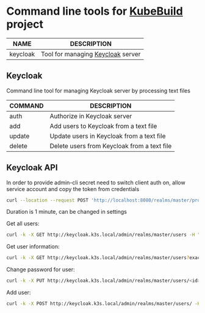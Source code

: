 # Command line tools for [KubeBuild](https://github.com/EikenDram/kube-build) project

| NAME     | DESCRIPTION
|----------|-----------------------------
| keycloak | Tool for managing [Keycloak](https://www.keycloak.org/) server

## Keycloak

Command line tool for managing Keycloak server by processing text files

| COMMAND | DESCRIPTION
|---------|-------------------------------
| auth    | Authorize in Keycloak server
| add     | Add users to Keycloak from a text file
| update  | Update users in Keycloak from a text file
| delete  | Delete users from Keycloak from a text file

## Keycloak API

In order to provide admin-cli secret need to switch client auth on, allow service account and copy the token from credentials
```sh
curl --location --request POST 'http://localhost:8080/realms/master/protocol/openid-connect/token' --header 'Content-Type: application/x-www-form-urlencoded' --data 'grant_type=client_credentials' --data 'client_id=admin-cli' --data 'client_secret=<client secret>'
```

Duration is 1 minute, can be changed in settings

Get all users:
```sh
curl -k -X GET http://keycloak.k3s.local/admin/realms/master/users -H "Authorization: Bearer <access token>"
```

Get user information:
```sh
curl -k -X GET http://keycloak.k3s.local/admin/realms/master/users?exact=true&username=username -H "Authorization: Bearer <access token>"
```

Change password for user:
```sh
curl -k -X PUT http://keycloak.k3s.local/admin/realms/master/users/<id>/reset-password -H "Authorization: Bearer <access token>" -H "Content-type: application/json" --data '{"type":"password","value":"<new password>","temporary":false}"'
```

Add user:
```sh
curl -k -X POST http://keycloak.k3s.local/admin/realms/master/users/ -H "Content-Type: application/json" -H "Authorization: Bearer <access token>" --data '{"firstName":"xyz","lastName":"xyz", "username":"xyz123","email":"demo2@gmail.com", "enabled":"true","credentials":[{"type":"password","value":"test123","temporary":false}]}'
```